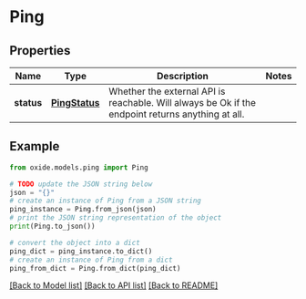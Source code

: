 # Ping


## Properties

Name | Type | Description | Notes
------------ | ------------- | ------------- | -------------
**status** | [**PingStatus**](PingStatus.md) | Whether the external API is reachable. Will always be Ok if the endpoint returns anything at all. | 

## Example

```python
from oxide.models.ping import Ping

# TODO update the JSON string below
json = "{}"
# create an instance of Ping from a JSON string
ping_instance = Ping.from_json(json)
# print the JSON string representation of the object
print(Ping.to_json())

# convert the object into a dict
ping_dict = ping_instance.to_dict()
# create an instance of Ping from a dict
ping_from_dict = Ping.from_dict(ping_dict)
```
[[Back to Model list]](../README.md#documentation-for-models) [[Back to API list]](../README.md#documentation-for-api-endpoints) [[Back to README]](../README.md)


